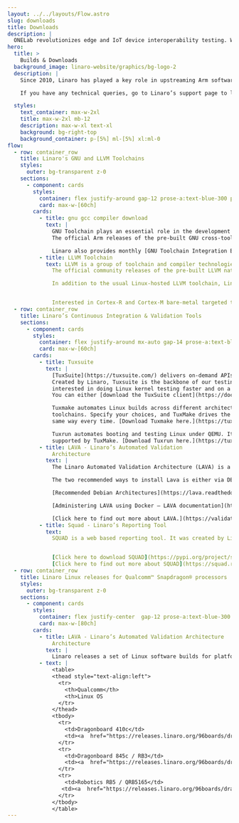 ```yaml
---
layout: ../../layouts/Flow.astro
slug: downloads
title: Downloads
description: |
  ONELab revolutionizes edge and IoT device interoperability testing. We help Silicon Vendors and Device Makers to conduct continuous interoperability tests among different Operating Systems and Cloud Services.
hero:
  title: >
    Builds & Downloads
  background_image: linaro-website/graphics/bg-logo-2
  description: |
    Since 2010, Linaro has played a key role in upstreaming Arm software, with many of its engineers actively maintaining open source projects. This page provides links to downloads currently produced by Linaro’s engineering teams. 

    If you have any technical queries, go to Linaro’s support page to log a ticket with the Linaro Developer Technical Support team. For any other queries click here.

  styles:
    text_container: max-w-2xl
    title: max-w-2xl mb-12
    description: max-w-xl text-xl
    background: bg-right-top
    background_container: p-[5%] ml-[5%] xl:ml-0
flow:
  - row: container_row
    title: Linaro's GNU and LLVM Toolchains
    styles:
      outer: bg-transparent z-0
    sections:
      - component: cards
        styles:
          container: flex justify-around gap-12 prose-a:text-blue-300 prose-a:no-underline hover:prose-a:underline
          card: max-w-[60ch]
        cards:
          - title: gnu gcc compiler download
            text: |
              GNU Toolchain plays an essential role in the development of Linux. Created by the GNU Project, it is a group of programming tools used for developing software applications and operating systems.
              The official Arm releases of the pre-built GNU cross-toolchain for AArch64 and ARM 32-bit A-Profile cores are available on the [Arm Developer website.](https://developer.arm.com/Tools%20and%20Software/GNU%20Toolchain)

              Linaro also provides monthly [GNU Toolchain Integration Builds](https://snapshots.linaro.org/gnu-toolchain/?_gl=1*6okto9*_ga*NzMzMTExNTgyLjE3MTIxMzg2MTM.*_ga_E12E6FXFVK*MTcxMjc1MTQ1Mi43LjAuMTcxMjc1MTQ1Mi4wLjAuMA..) which offer users a snapshot of the upstream build. These builds allow developers to test features from a pre-built binary as soon as it is upstream.
          - title: LLVM Toolchain
            text: LLVM is a group of toolchain and compiler technologies.
              The official community releases of the pre-built LLVM native toolchain for AArch64 and ARM 32-bit A-Profile cores are built and tested by Linaro and are now available on [LLVM’s GitHub.](https://github.com/llvm/llvm-project/releases/)

              In addition to the usual Linux-hosted LLVM toolchain, Linaro is now providing [official LLVM Toolchain for Windows on Arm](https://github.com/llvm/llvm-project/releases/download/llvmorg-12.0.0/LLVM-12.0.0-woa64.exe) starting with LLVM 12.0.0 release.


              Interested in Cortex-R and Cortex-M bare-metal targeted toolchains for Arm embedded processors? We’re working with Arm to supply a new release every year (with quarterly updates). Releases are maintained for two years. You can get these directly from [the Arm website.](https://developer.arm.com/Tools%20and%20Software/GNU%20Toolchain)
  - row: container_row
    title: Linaro’s Continuous Integration & Validation Tools
    sections:
      - component: cards
        styles:
          container: flex justify-around mx-auto gap-14 prose-a:text-blue-300 prose-a:no-underline hover:prose-a:underline
          card: max-w-[60ch]
        cards:
          - title: Tuxsuite
            text: |
              [TuxSuite](https://tuxsuite.com/) delivers on-demand APIs and tools for building and testing Linux kernels in parallel.
              Created by Linaro, Tuxsuite is the backbone of our testing efforts and is available to anyone
              interested in doing Linux kernel testing faster and on a wider scale.
              You can either [download the TuxSuite client](https://docs.tuxsuite.com/) to use Linaro’s TuxSuite service, or you can download the backend tools to run on your own.

              Tuxmake automates Linux builds across different architectures, configurations, targets, and
              toolchains. Specify your choices, and TuxMake drives the build for you, doing the same steps in the
              same way every time. [Download Tuxmake here.](https://tuxmake.org/#installing-tuxmake)

              Tuxrun automates booting and testing Linux under QEMU. It supports almost all architectures
              supported by TuxMake. [Download Tuxrun here.](https://tuxrun.org/install-pypi/)
          - title: LAVA - Linaro’s Automated Validation
              Architecture
            text: |
              The Linaro Automated Validation Architecture (LAVA) is a test and continuous integration framework that Linaro uses to validate its releases. The source is open so that Linaro member companies and others can create their own instantiations and run proprietary tests within this standard framework.

              The two recommended ways to install Lava is either via DEB or Docker\:

              [Recommended Debian Architectures](https://lava.readthedocs.io/en/latest/admin/basic-tutorials/instance/install/#debian)

              [Administering LAVA using Docker — LAVA documentation](https://lava.readthedocs.io/en/latest/admin/basic-tutorials/instance/install/#docker)

              [Click here to find out more about LAVA.](https://validation.linaro.org/?_gl=1*145svnc*_ga*NzMzMTExNTgyLjE3MTIxMzg2MTM.*_ga_E12E6FXFVK*MTcxMjc1NDc3Ny44LjEuMTcxMjc1NTY4OS4wLjAuMA..)
          - title: Squad - Linaro’s Reporting Tool
            text:
              SQUAD is a web based reporting tool. It was created by Linaro to cover basic test result reporting for Linaro teams. It can collect pass/fail results and benchmarks from direct submissions or from testing tools like LAVA.


              [Click here to download SQUAD](https://pypi.org/project/squad-client/)
              [Click here to find out more about SQUAD](https://squad.readthedocs.io/en/latest/)
  - row: container_row
    title: Linaro Linux releases for Qualcomm™ Snapdragon® processors
    styles:
      outer: bg-transparent z-0
    sections:
      - component: cards
        styles:
          container: flex justify-center  gap-12 prose-a:text-blue-300 prose-a:no-underline hover:prose-a:underline
          card: max-w-[80ch]
        cards:
          - title: LAVA - Linaro’s Automated Validation Architecture
              Architecture
            text: |
              Linaro releases a set of Linux software builds for platforms based on Qualcomm Snapdragon processors, such as Dragonboard 410c, Qualcomm Robotics RB3 or RB5. The releases from Linaro are based on the Linux mainline kernel and rely upon open-source user space packages exclusively. Linaro provides Yocto Project and Debian based reference implementations. More information on the supported platforms can be found on the [96boards.org website.](https://www.96boards.org/documentation/consumer/dragonboard/)
          - text: |
              <table>
              <thead style="text-align:left">
                <tr>
                  <th>Qualcomm</th>
                  <th>Linux OS
                </tr>
              </thead>
              <tbody>
                <tr>
                  <td>Dragonboard 410c</td>
                  <td><a  href="https://releases.linaro.org/96boards/dragonboard845c/linaro/debian/21.12/">Debian</a><br><a  href="http://releases.linaro.org/96boards/dragonboard410c/linaro/openembedded/21.12/">OpenEmbedded</a></td>
                </tr>
                <tr>
                  <td>Dragonboard 845c / RB3</td>
                  <td><a  href="https://releases.linaro.org/96boards/dragonboard845c/linaro/debian/21.12/">Debian</a><br><a  href="http://releases.linaro.org/96boards/dragonboard410c/linaro/openembedded/21.12/">OpenEmbedded</a></td>
                </tr>
                <tr>
                  <td>Robotics RB5 / QRB5165</td>
                 <td><a  href="https://releases.linaro.org/96boards/dragonboard845c/linaro/debian/21.12/">Debian</a><br><a  href="http://releases.linaro.org/96boards/dragonboard410c/linaro/openembedded/21.12/">OpenEmbedded</a></td>
                </tr>
              </tbody>
              </table>
---
```

